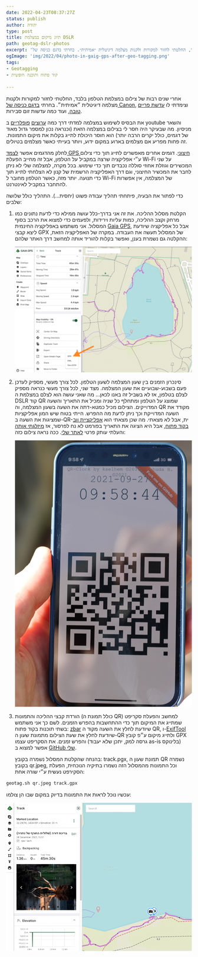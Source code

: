 ```yaml
---
date: 2022-04-23T08:37:27Z
status: publish
author: יהודה
type: post
title: תיוג מיקום במצלמת DSLR
path: geotag-dslr-photos
excerpt: 'אחרי שנים רבות של צילום במצלמת הטלפון בלבד, החלטתי לחזור למקורות ולקנות מצלמה דיגיטלית ״אמיתית״. בחרתי בדגם כניסה של Canon, וצימדתי לו עדשת פריים טובה, ועוד כמה עדשות זום סבירות.'
ogImage: 'img/2022/04/photo-in-gaig-gps-after-geo-tagging.png'
tags:
- Geotagging
- קוד פתוח ותוכנה חופשית

---
```

אחרי שנים רבות של צילום במצלמת הטלפון בלבד, החלטתי לחזור למקורות ולקנות מצלמה דיגיטלית ״אמיתית״. בחרתי [בדגם כניסה של Canon](https://www.dpreview.com/products/canon/slrs/canon_eos2000d "Canon EOS 2000D"), וצימדתי לו [עדשת פריים טובה](https://www.dpreview.com/products/canon/lenses/canon_50_1p8_stm "Canon EF 50mm F1.8 STM"), ועוד כמה עדשות זום סבירות.

את הבסיס לשימוש במצלמה למדתי דרך כמה [ערוצים](https://www.youtube.com/user/JaredPolin "Jared Polin") [פופלריים](https://www.youtube.com/channel/UC9lyUdwosxq_OxC1uggjUPA "Photo Genius") ב youtube והשאר מניסיון. מה שבעיקר היה חסר לי בצילום במצלמה הזאת (וכנראה נכון למספר גדול מאוד של דגמים, כולל יקרים הרבה יותר) הוא חוסר היכולת לתייג בקלות את מיקום התמונות. זה פחות מפריע אם מצלמים בארוע במקום ידוע, ויותר בעייתי כאשר מצלמים בטיולים.

לחלק מהדגמים אפשר [לצמד GPS חיצוני](https://www.bhphotovideo.com/c/product/847538-REG/Canon_6363B001_GPS_Receiver_GP_E2.html "Canon GPS Receiver GP-E2"). דגמים אחרים מאפשרים לתייג תוך כדי צילום ע״י אפליקציה שרצה במקביל על הטלפון, אבל זה מחייב הפעלת Wi-Fi על שני המכשירים וגוזלת אחוזי סוללה נכבדים תוך כדי שימוש. בכל מקרה, למצלמה שלי לא ניתן לחבר את המכשיר החיצוני, וגם דרך האפליקציה הרשמית של קנון לא הצלחתי לתייג תוך כדי תנועה. יותר מזה, כאשר הטלפון מחובר ל Wi-Fi של המצלמה, אין אפשרות להתחבר במקביל לאינטרנט.

כדי לפתור את הבעיה, פיתחתי תהליך עבודה פשוט (יחסית...). התהליך כולל שלושה שלבים:

1. הקלטת מסלול ההליכה. את זה אני בדרך-כלל עושה ממילא כדי לדעת נתונים כמו מרחק וקצב ההליכה, כמות עליות וירידות, ולפעמים כדי למצוא את הרכב בסוף המסלול. אני משתמש באפליקציה החינמית [Gaia GPS](https://www.gaiagps.com), אבל כל אפליקציה שיודעת ליצא קבצי GPX של המסלול תעשה את העבודה. במקרה של האפליקציה הזאת, ההקלטה גם נשמרת בענן, ואפשר בקלות להוריד אותה למחשב דרך האתר שלהם:

   ![](/img/2022/04/gaia-gps-export-to-gpx.png)
2. סינכרון הזמנים בין שעון המצלמה לשעון הטלפון. לכל צורך מעשי, מספיק לעדכן פעם בשבוע-שבועיים את שעון המצלמה. מצד שני, לכל צורך מעשי כנראה מספיק לצלם בטלפון, אז לא בשביל זה באנו לכאן... מה שאני עושה הוא לצלם במצלמת ה DSLR קוד QR שמוצג על הטלפון ומתחלף כל שניה ומכיל את התאריך והשעה המדוייקים. הצילום מכיל כמטא-דתה את השעה בשעון המצלמה, וה QR מקודד את השעה המדוייקת וכך ניתן לדעת מה ההפרש. הייתי בטוח שיש המון אפליקציות שמציגות את השעה ב-QR-ית, אבל לא מצאתי. מה שכן מצאתי הוא [אפליקציית ווב בקוד פתוח](https://github.com/kaelhem/qr-clock "QR clock by kaelhem"), אבל היא הציגה את התאריך בפורמט לא נח לפרסור, אז [מיזלגתי אותה](https://github.com/yehudab/qr-clock "QR clock GitHub repo") והעלתי עותק פרטי [לאתר שלי](https://apps.yehudab.com/qr-clock/ "QR Clock"). ככה נראה צילום כזה:

   ![](/img/2022/04/qr-clock.jpg)
3. הורדת קבצי ההליכה והתמונות (כולל תמונת ה QR) למחשב והפעלת סקריפט שמתייג את המיקום תוך כדי ההתחשבות בהפרש הזמנים. לשם כך אני משתמש בשתי תוכנות בקוד פתוח: [zbar](https://github.com/mchehab/zbar "zbar GitHub repo") שיודעת לחלץ את השעה מקוד ה QR, ו-[ExifTool](https://exiftool.org) שיודעת לחלץ את שעת הצילום מתמונת שעון ה-QR  ולתייג מיקום ע״פ קובץ GPX והפרש זמנים. את הסקריפט עצמו (גרסה למק, יתכן שלא יעבוד as-is בלינוקס) אפשר למצוא ב [GitHub שלי](https://github.com/yehudab/things/blob/main/geotag.sh "geotag.sh in GitHub").

   בהנחה שהקלטת המסלול נשמרה בקובץ: track.pgx, תמונת שעון ה QR נשמרה בקובץ qr.jpeg, וכל התמונות מהמסלול הזה נשמרו בתיקיה הנוכחית, הפעלת הסקירפט נעשית ע״י שורה אחת:

```bash
geotag.sh qr.jpeg track.gpx
```

עכשיו נוכל לראות את התמונות בדיוק במקום שבו הן צולמו:

![](/img/2022/04/photo-in-gaig-gps-after-geo-tagging.png)
